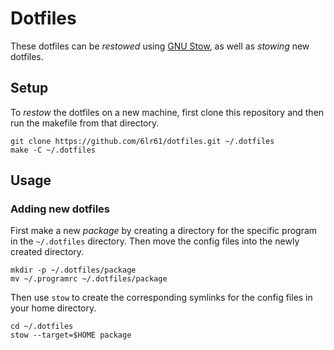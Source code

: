 # Dotfiles

These dotfiles can be _restowed_ using [GNU Stow](https://www.gnu.org/software/stow/), as well as _stowing_ new dotfiles.

## Setup

To _restow_ the dotfiles on a new machine, first clone this repository and then run the makefile from that directory.

```console
git clone https://github.com/6lr61/dotfiles.git ~/.dotfiles
make -C ~/.dotfiles
```

## Usage

### Adding new dotfiles

First make a new _package_ by creating a directory for the specific program in the `~/.dotfiles` directory. Then move the config files into the newly created directory.

```console
mkdir -p ~/.dotfiles/package
mv ~/.programrc ~/.dotfiles/package
```

Then use `stow` to create the corresponding symlinks for the config files in your home directory.

```console
cd ~/.dotfiles
stow --target=$HOME package
```
